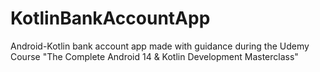 # KotlinBankAccountApp
Android-Kotlin bank account app made with guidance during the Udemy Course "The Complete Android 14 &amp; Kotlin Development Masterclass"
